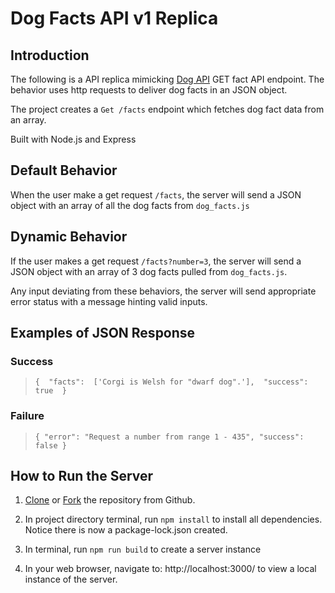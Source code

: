 # Dog Facts API v1 Replica


## Introduction
The following is a API replica mimicking [Dog API](https://dogapi.dog/docs/api-v2) GET fact API endpoint. The behavior uses http requests to deliver dog facts in an JSON object. 

The project creates a `Get /facts` endpoint which fetches dog fact data from an array. 

Built with Node.js and Express

## Default Behavior
When the user make a get request `/facts`, the server will send a JSON object with an array of all the dog facts from `dog_facts.js`

## Dynamic Behavior
If the user makes a get request `/facts?number=3`, the server will send a JSON object with an array of 3 dog facts pulled from `dog_facts.js`. 

Any input deviating from these behaviors, the server will send appropriate error status with a message hinting valid inputs.

## Examples of JSON Response
### Success
>`{  "facts":  ['Corgi is Welsh for "dwarf dog".'],  "success":  true  }`

### Failure
>`{ "error": "Request a number from range 1 - 435", "success": false }`

## How to Run the Server

1. [Clone](https://docs.github.com/en/repositories/creating-and-managing-repositories/cloning-a-repository) or [Fork](https://docs.github.com/en/pull-requests/collaborating-with-pull-requests/working-with-forks/fork-a-repo) the repository from Github.

1. In project directory terminal, run `npm install` to install all dependencies. Notice there is now a package-lock.json created.

1. In terminal, run `npm run build` to create a server instance

3. In your web browser, navigate to: http://localhost:3000/ to view a local instance of the server.
